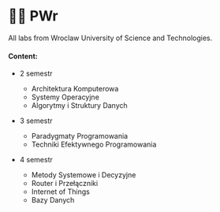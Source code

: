 # 👨‍🎓 PWr
All labs from Wroclaw University of Science and Technologies.

#### Content:
 - 2 semestr
    - Architektura Komputerowa
    - Systemy Operacyjne
    - Algorytmy i Struktury Danych

 - 3 semestr
    - Paradygmaty Programowania
    - Techniki Efektywnego Programowania
    
 - 4 semestr
    - Metody Systemowe i Decyzyjne
    - Router i Przełączniki
    - Internet of Things
    - Bazy Danych